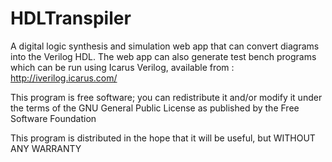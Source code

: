 # HDLTranspiler

A digital logic synthesis and simulation web app that can convert diagrams into the Verilog HDL. The web app can also generate test bench programs which can be run using Icarus Verilog, available from : http://iverilog.icarus.com/ 

This program is free software; you can redistribute it and/or modify
it under the terms of the GNU General Public License as published by
the Free Software Foundation

This program is distributed in the hope that it will be useful,
but WITHOUT ANY WARRANTY